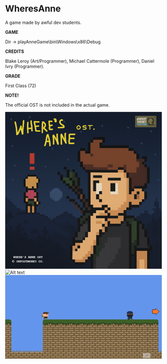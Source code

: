 # WheresAnne

A game made by awful dev students.

**GAME**

Dir -> playAnneGame\bin\Windows\x86\Debug

**CREDITS**

Blake Leroy (Art/Programmer), Michael Cattermole (Programmer), Daniel Ivry (Programmer).

**GRADE** 

First Class (72)

**NOTE!** 

The official OST is not included in the actual game.

 ![Alt text](assets/wheresannecover.png)
 ![Alt text](assets/anim11.gif)
 ![Alt text](assets/anim22.gif)



